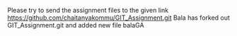 Please try to send the assignment files to the given link 
https://github.com/chaitanyakommu/GIT_Assignment.git
Bala has forked out GIT_Assignment.git and added new file balaGA
